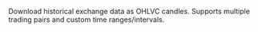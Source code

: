 Download historical exchange data as OHLVC candles. Supports multiple trading pairs and custom time ranges/intervals.